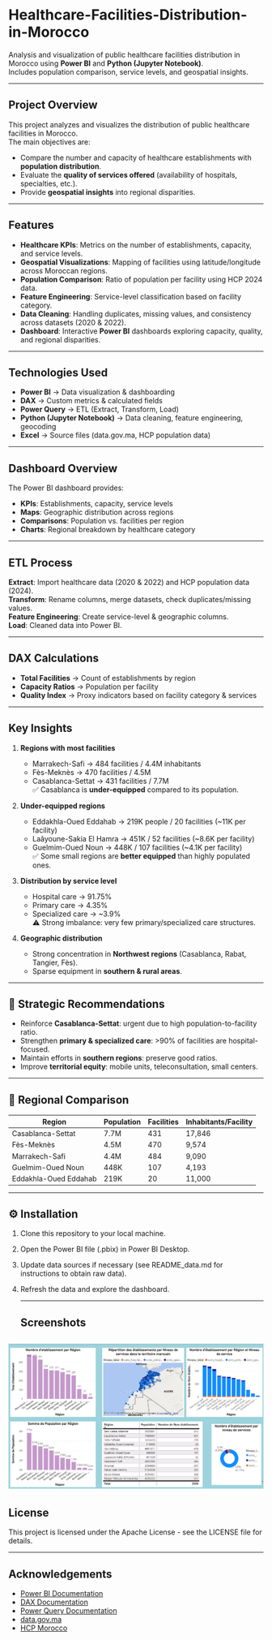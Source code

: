 # Healthcare-Facilities-Distribution-in-Morocco

Analysis and visualization of public healthcare facilities distribution in Morocco using **Power BI** and **Python (Jupyter Notebook)**.  
Includes population comparison, service levels, and geospatial insights.

---

##  Project Overview
This project analyzes and visualizes the distribution of public healthcare facilities in Morocco.  
The main objectives are:
- Compare the number and capacity of healthcare establishments with **population distribution**.  
- Evaluate the **quality of services offered** (availability of hospitals, specialties, etc.).  
- Provide **geospatial insights** into regional disparities.

---

##  Features
- **Healthcare KPIs**: Metrics on the number of establishments, capacity, and service levels.  
- **Geospatial Visualizations**: Mapping of facilities using latitude/longitude across Moroccan regions.  
- **Population Comparison**: Ratio of population per facility using HCP 2024 data.  
- **Feature Engineering**: Service-level classification based on facility category.  
- **Data Cleaning**: Handling duplicates, missing values, and consistency across datasets (2020 & 2022).  
- **Dashboard**: Interactive **Power BI** dashboards exploring capacity, quality, and regional disparities.  

---

##  Technologies Used
- **Power BI** → Data visualization & dashboarding  
- **DAX** → Custom metrics & calculated fields  
- **Power Query** → ETL (Extract, Transform, Load)  
- **Python (Jupyter Notebook)** → Data cleaning, feature engineering, geocoding  
- **Excel** → Source files (data.gov.ma, HCP population data)  

---

## Dashboard Overview
The Power BI dashboard provides:
- **KPIs**: Establishments, capacity, service levels  
- **Maps**: Geographic distribution across regions  
- **Comparisons**: Population vs. facilities per region  
- **Charts**: Regional breakdown by healthcare category  

---

##  ETL Process
**Extract**: Import healthcare data (2020 & 2022) and HCP population data (2024).  
**Transform**: Rename columns, merge datasets, check duplicates/missing values.  
**Feature Engineering**: Create service-level & geographic columns.  
**Load**: Cleaned data into Power BI.  

---

##  DAX Calculations
- **Total Facilities** → Count of establishments by region  
- **Capacity Ratios** → Population per facility  
- **Quality Index** → Proxy indicators based on facility category & services  

---

## Key Insights
1. **Regions with most facilities**  
   - Marrakech-Safi → 484 facilities / 4.4M inhabitants  
   - Fès-Meknès → 470 facilities / 4.5M  
   - Casablanca-Settat → 431 facilities / 7.7M  
   ✅ Casablanca is **under-equipped** compared to its population.  

2. **Under-equipped regions**  
   - Eddakhla-Oued Eddahab → 219K people / 20 facilities (~11K per facility)  
   - Laâyoune-Sakia El Hamra → 451K / 52 facilities (~8.6K per facility)  
   - Guelmim-Oued Noun → 448K / 107 facilities (~4.1K per facility)  
   ✅ Some small regions are **better equipped** than highly populated ones.  

3. **Distribution by service level**  
   - Hospital care → 91.75%  
   - Primary care → 4.35%  
   - Specialized care → ~3.9%  
   ⚠️ Strong imbalance: very few primary/specialized care structures.  

4. **Geographic distribution**  
   - Strong concentration in **Northwest regions** (Casablanca, Rabat, Tangier, Fès).  
   - Sparse equipment in **southern & rural areas**.  

---

## 🎯 Strategic Recommendations
- Reinforce **Casablanca-Settat**: urgent due to high population-to-facility ratio.  
- Strengthen **primary & specialized care**: >90% of facilities are hospital-focused.  
- Maintain efforts in **southern regions**: preserve good ratios.  
- Improve **territorial equity**: mobile units, teleconsultation, small centers.  

---

## 📑 Regional Comparison

| Region                  | Population | Facilities | Inhabitants/Facility |
|--------------------------|------------|------------|-----------------------|
| Casablanca-Settat        | 7.7M       | 431        | 17,846                |
| Fès-Meknès               | 4.5M       | 470        | 9,574                 |
| Marrakech-Safi           | 4.4M       | 484        | 9,090                 |
| Guelmim-Oued Noun        | 448K       | 107        | 4,193                 |
| Eddakhla-Oued Eddahab    | 219K       | 20         | 11,000                |

---

## ⚙️ Installation
1. Clone this repository to your local machine.
2. Open the Power BI file (.pbix) in Power BI Desktop.
3. Update data sources if necessary (see README_data.md for instructions to obtain raw data).
4. Refresh the data and explore the dashboard.

   ---

   ## Screenshots
![dashboard](Images/dashboard.png)
   ---

## License
This project is licensed under the Apache License - see the LICENSE file for details.

   ---

## Acknowledgements
- [Power BI Documentation](https://learn.microsoft.com/en-us/power-bi/)  
- [DAX Documentation](https://learn.microsoft.com/en-us/dax/)  
- [Power Query Documentation](https://learn.microsoft.com/en-us/power-query/)  
- [data.gov.ma](https://www.data.gov.ma/)  
- [HCP Morocco](https://www.hcp.ma/) 

 
   
